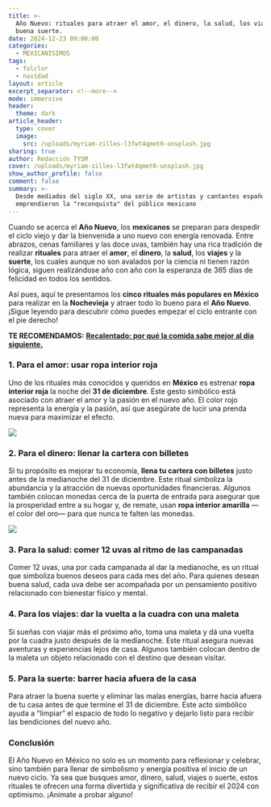 ```yaml
---
title: >-
  Año Nuevo: rituales para atraer el amor, el dinero, la salud, los viajes y la
  buena suerte.
date: 2024-12-23 09:00:00
categories:
  - MEXICANISIMOS
tags:
  - folclor
  - navidad
layout: article
excerpt_separator: <!--more-->
mode: immersive
header:
  theme: dark
article_header:
  type: cover
  image:
    src: /uploads/myriam-zilles-l3fwt4qmet0-unsplash.jpg
sharing: true
author: Redacción TYSM
cover: /uploads/myriam-zilles-l3fwt4qmet0-unsplash.jpg
show_author_profile: false
comment: false
summary: >-
  Desde mediados del siglo XX, una serie de artistas y cantantes españoles
  emprendieron la "reconquista" del público mexicano
---
```

Cuando se acerca el **Año Nuevo**, los **mexicanos** se preparan para despedir el ciclo viejo y dar la bienvenida a uno nuevo con energía renovada. Entre abrazos, cenas familiares y las doce uvas, también hay una rica tradición de realizar **rituales** para atraer el **amor**, el **dinero**, la **salud**, los **viajes** y la **suerte**, los cuales aunque no son avalados por la ciencia ni tienen razón lógica, siguen realizándose año con año con la esperanza de 365 días de felicidad en todos los sentidos.

Así pues, aquí te presentamos los **cinco rituales más populares en México** para realizar en la **Nochevieja** y atraer todo lo bueno para el **Año Nuevo**. ¡Sigue leyendo para descubrir cómo puedes empezar el ciclo entrante con el pie derecho!

**TE RECOMENDAMOS:** [**Recalentado: por qué la comida sabe mejor al día siguiente.**](https://blog.tonoysumariachi.com/gastronomia/2024/12/20/recalentado-por-qu%C3%A9-la-comida-sabe-mejor-al-d%C3%ADa-siguiente.html)

### 1\. **Para el amor: usar ropa interior roja**

Uno de los rituales más conocidos y queridos en **México** es estrenar **ropa interior roja** la noche del **31 de diciembre**. Este gesto simbólico está asociado con atraer el amor y la pasión en el nuevo año. El color rojo representa la energía y la pasión, así que asegúrate de lucir una prenda nueva para maximizar el efecto.

![](https://upload.wikimedia.org/wikipedia/commons/thumb/b/b9/Genova-Biancheria_intima_rossa_ad_un_mercantino_di_Natale.jpg/1024px-Genova-Biancheria_intima_rossa_ad_un_mercantino_di_Natale.jpg)

### 2\. **Para el dinero: llenar la cartera con billetes**

Si tu propósito es mejorar tu economía, **llena tu cartera con billetes** justo antes de la medianoche del 31 de diciembre. Este ritual simboliza la abundancia y la atracción de nuevas oportunidades financieras. Algunos también colocan monedas cerca de la puerta de entrada para asegurar que la prosperidad entre a su hogar y, de remate, usan **ropa interior amarilla** —el color del oro— para que nunca te falten las monedas.

![](https://upload.wikimedia.org/wikipedia/commons/1/18/Australian_banknotes_in_wallet.jpg)

### 3\. **Para la salud: comer 12 uvas al ritmo de las campanadas**

Comer 12 uvas, una por cada campanada al dar la medianoche, es un ritual que simboliza buenos deseos para cada mes del año. Para quienes desean buena salud, cada uva debe ser acompañada por un pensamiento positivo relacionado con bienestar físico y mental.

### 4\. **Para los viajes: dar la vuelta a la cuadra con una maleta**

Si sueñas con viajar más el próximo año, toma una maleta y dá una vuelta por la cuadra justo después de la medianoche. Este ritual asegura nuevas aventuras y experiencias lejos de casa. Algunos también colocan dentro de la maleta un objeto relacionado con el destino que desean visitar.

### 5\. **Para la suerte: barrer hacia afuera de la casa**

Para atraer la buena suerte y eliminar las malas energías, barre hacia afuera de tu casa antes de que termine el 31 de diciembre. Este acto simbólico ayuda a “limpiar” el espacio de todo lo negativo y dejarlo listo para recibir las bendiciones del nuevo año.

### Conclusión

El Año Nuevo en México no solo es un momento para reflexionar y celebrar, sino también para llenar de simbolismo y energía positiva el inicio de un nuevo ciclo. Ya sea que busques amor, dinero, salud, viajes o suerte, estos rituales te ofrecen una forma divertida y significativa de recibir el 2024 con optimismo. ¡Anímate a probar alguno!